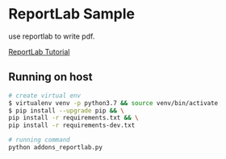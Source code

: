# ReportLab Sample

use reportlab to write pdf.

[ReportLab Tutorial](http://wiki.li3huo.com/ReportLab)

## Running on host

```bash
# create virtual env
$ virtualenv venv -p python3.7 && source venv/bin/activate
$ pip install --upgrade pip && \
pip install -r requirements.txt && \
pip install -r requirements-dev.txt
```

```bash
# running command
python addons_reportlab.py
```
